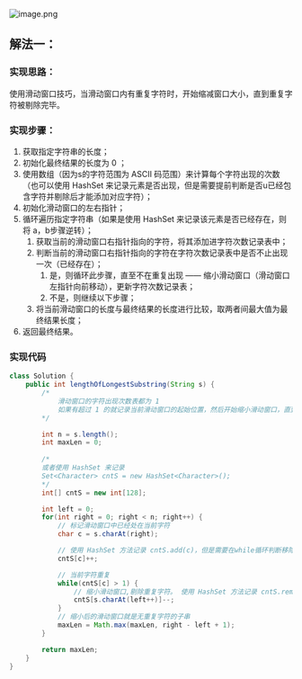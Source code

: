 ![image.png](https://gitee.com/roada/drawingBed/raw/main/blog/1717055369664-43a79a60-830b-4005-93ce-bb3327c55cdc.png)
## 解法一：
### 实现思路：
使用滑动窗口技巧，当滑动窗口内有重复字符时，开始缩减窗口大小，直到重复字符被剔除完毕。
### 实现步骤：

1. 获取指定字符串的长度；
2. 初始化最终结果的长度为 0 ；
3. 使用数组（因为s的字符范围为 ASCII 码范围）来计算每个字符出现的次数（也可以使用 HashSet 来记录元素是否出现，但是需要提前判断是否u已经包含字符并剔除后才能添加对应字符）；
4. 初始化滑动窗口的左右指针；
5. 循环遍历指定字符串（如果是使用 HashSet 来记录该元素是否已经存在，则将 a，b步骤逆转）；
   1. 获取当前的滑动窗口右指针指向的字符，将其添加进字符次数记录表中；
   2. 判断当前的滑动窗口右指针指向的字符在字符次数记录表中是否不止出现一次（已经存在）；
      1. 是，则循环此步骤，直至不在重复出现 —— 缩小滑动窗口（滑动窗口左指针向前移动），更新字符次数记录表；
      2. 不是，则继续以下步骤；
   3. 将当前滑动窗口的长度与最终结果的长度进行比较，取两者间最大值为最终结果长度；
6. 返回最终结果。
### 实现代码
```java
class Solution {
    public int lengthOfLongestSubstring(String s) {
        /* 
            滑动窗口的字符出现次数表都为 1 
            如果有超过 1 的就记录当前滑动窗口的起始位置，然后开始缩小滑动窗口，直到滑动窗口的字符出现次数表都为 1 或遍历结束。
        */

        int n = s.length();
        int maxLen = 0;
        
        /*
        或者使用 HashSet 来记录 
        Set<Character> cntS = new HashSet<Character>();
        */
        int[] cntS = new int[128];

        int left = 0;
        for(int right = 0; right < n; right++) {
            // 标记滑动窗口中已经处在当前字符
            char c = s.charAt(right);

            // 使用 HashSet 方法记录 cntS.add(c)，但是需要在while循环判断移除重复字符后才可以添加;
            cntS[c]++;

            // 当前字符重复
            while(cntS[c] > 1) {
                // 缩小滑动窗口,剔除重复字符。 使用 HashSet 方法记录 cntS.remove(c);
                cntS[s.charAt(left++)]--;
            }
            // 缩小后的滑动窗口就是无重复字符的子串
            maxLen = Math.max(maxLen, right - left + 1);
        }

        return maxLen;
    }
}
```
